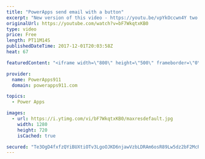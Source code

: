 ```yaml
---
title: "PowerApps send email with a button"
excerpt: "New version of this video - https://youtu.be/vpYkOccwn4Y two years newer and covers in more details.  In this video, we learn to send an email from PowerApps with a button. The final result sends a link to a SharePoint list item helping you learn to leverage edit forms and ThisItem.  This build upon"
originalUrl: https://youtube.com/watch?v=bF7WkqtxKB0
type: video
price: Free
length: PT11M14S
publishedDateTime: 2017-12-01T20:03:58Z
heat: 67

featuredContent: "<iframe width=\"800\" height=\"500\" frameborder=\"0\" src=\"https://www.youtube.com/embed/bF7WkqtxKB0\" allow=\"accelerometer; autoplay; encrypted-media; gyroscope; picture-in-picture\" allowfullscreen></iframe>"

provider:
  name: PowerApps911
  domain: powerapps911.com

topics:
  - Power Apps

images:
  - url: https://i.ytimg.com/vi/bF7WkqtxKB0/maxresdefault.jpg
    width: 1280
    height: 720
    isCached: true

secured: "Te3OgD4fxfzQYiBUXtiOTv3LgoOJKD6njawVzbLDRAm6osR89Lw5dz2bF2McRo8IZ2a/ps1zmMRRhCFxdAXphXKa4penAp2idJh1UzMfvI9OinP39YrgNvFn2Vu18zSb9k8xvOMBifjKbi6pzGA4XrEgLuo4svVNqcrCfin7COr0NH29JWyvRs2cqJBkAdROJuZcSQKply0CdpgUdc/4IaRt290D3fD2Ndgx8fMeHDneezz0htHb8KT8gWbUXYg1ulLrp1VO40EOlGufyYGpygEuCJp72bfsqAcG91PjsV3F4qrv0tYKa97Ku1I9kV2g2WJ1L+4H/tE0/OK2EuWpjyZ+wu9ssEn4GhiufCmwwz3YvLAsvlmiYlLgEgRYuP7r9QY4vuzoLQ62P4+R3h3JZpLImXbWT7d3MZatb9/s4XuVOxqLShiP6aO91TGyvcn0;/vaK8j65/aWh+R6pkVJ5SA=="
---
```



